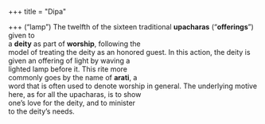 +++
title = "Dipa"

+++
(“lamp”) The twelfth of the sixteen traditional **upacharas** (“**offerings**”) given to  
a **deity** as part of **worship**, following the  
model of treating the deity as an honored guest. In this action, the deity is  
given an offering of light by waving a  
lighted lamp before it. This rite more  
commonly goes by the name of **arati**, a  
word that is often used to denote worship in general. The underlying motive  
here, as for all the upacharas, is to show  
one’s love for the deity, and to minister  
to the deity’s needs.